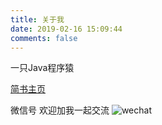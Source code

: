 ```yaml
---
title: 关于我
date: 2019-02-16 15:09:44
comments: false
---
```


一只Java程序猿

[简书主页](https://www.jianshu.com/u/e39f5dccff81)

微信号 欢迎加我一起交流 
![wechat](http://img.souche.com/f2e/261ad4297e027e9a5b7f265f8b45e746.jpeg)
